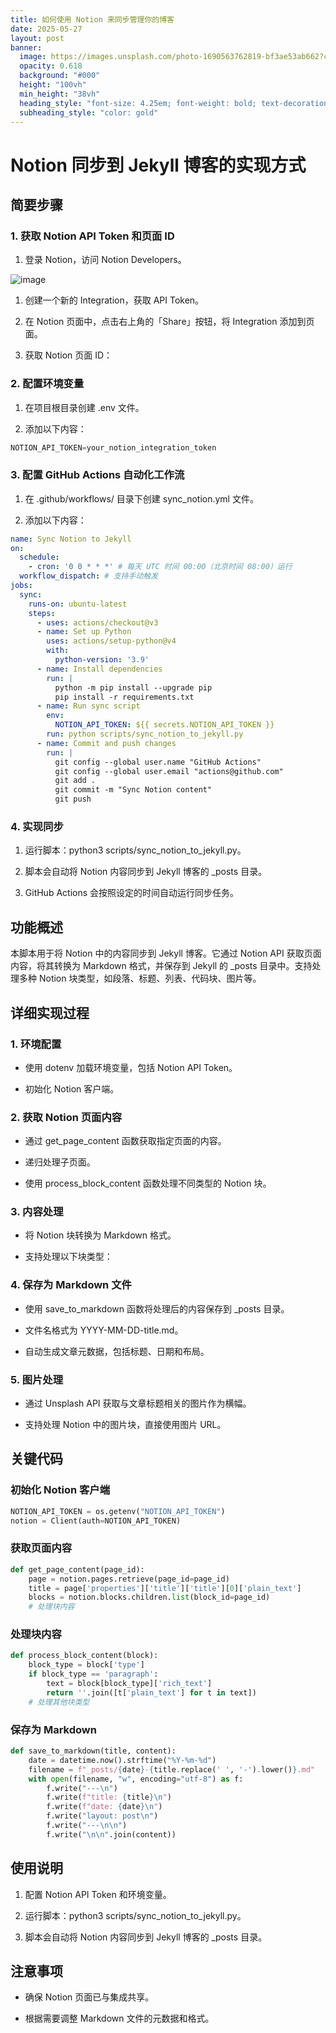 ```yaml
---
title: 如何使用 Notion 来同步管理你的博客
date: 2025-05-27
layout: post
banner:
  image: https://images.unsplash.com/photo-1690563762819-bf3ae53ab662?crop=entropy&cs=tinysrgb&fit=max&fm=jpg&ixid=M3w2OTIwMzJ8MHwxfHJhbmRvbXx8fHx8fHx8fDE3NDgzMzQ1NTB8&ixlib=rb-4.1.0&q=80&w=1080
  opacity: 0.618
  background: "#000"
  height: "100vh"
  min_height: "38vh"
  heading_style: "font-size: 4.25em; font-weight: bold; text-decoration: underline"
  subheading_style: "color: gold"
---
```


# Notion 同步到 Jekyll 博客的实现方式

## 简要步骤

### 1. 获取 Notion API Token 和页面 ID

1. 登录 Notion，访问 Notion Developers。

![image](https://prod-files-secure.s3.us-west-2.amazonaws.com/a7a0cc5a-89b9-4cda-8686-1fba0ca52f40/d19c1afe-dea5-4312-9333-786b0ba83054/image.png?X-Amz-Algorithm=AWS4-HMAC-SHA256&X-Amz-Content-Sha256=UNSIGNED-PAYLOAD&X-Amz-Credential=ASIAZI2LB466SYUUUOPG%2F20250527%2Fus-west-2%2Fs3%2Faws4_request&X-Amz-Date=20250527T082910Z&X-Amz-Expires=3600&X-Amz-Security-Token=IQoJb3JpZ2luX2VjEJD%2F%2F%2F%2F%2F%2F%2F%2F%2F%2FwEaCXVzLXdlc3QtMiJGMEQCIEEZuVeWLbRqMFBNlb3KaRZ2rGWAJbsqY1jwHXFCcaiMAiAeev6aJwMS0bWb91%2BtcAI1Ey1AoadtxmQrOmWagMCoZSr%2FAwhZEAAaDDYzNzQyMzE4MzgwNSIMxm%2Fmk1SeiJ%2BPEChqKtwDGhDzOS0PiF8Afkd03bkQ8vgZeoPGT3yt7rggSg6CLeiBlsuxP6JBFPOhjSQP4MS%2BzdJH46HHwr1Ke%2FYj1ivUiCVZ3giM1DR9qQ33cSmzcShXFP7C%2BfTkZ8i3eAALZG3v7O9Xx2ozTdNTdYAywbMre78GSG8pRXbfsr5p1NXtPZq4r8%2Bwsy9nm7%2Bxf8%2FSd74loYLc6Hsvu%2F8u4pgfpbyX4VWl5NbCMgTpQIuy8onGi4SlMaMmV46uws0HUk9QWjm07QmUcIseZuYPCM6wAzUb90HFPVsz63kJbx9e7ck%2F3Uhv47LJjy18HsvtLeUrpuqHrl2fQLIjARavAPNOOhpFO1NLhduZBJlpJTeb6H37o6a30UasUjSWrx4ldTPAmQlMRyCJvBn0yXc7hxs1Fb4kAZA6ZlzVmlwZVY2bZrRoeV1xQ827PyglKAJuQcFLKaSKe0VDLmDNOBdkD38o0%2FZscVUiDhGz1SYCRB5CJgs8lKgukH7BhlBLGURBOeVMxOWtyX12lM2z%2FhffwsoZ3KY8blUBPJP02sFHS9kl1gpusb0RzYZ7VpHO8ev5SQ%2B0u6AYsg02h10w7jgFJefBa7TjPkmHq7qNumKeDIl8UKWOtUBAyLjwHfJ9SwGy73cw8NrVwQY6pgH0m7MmgGH%2FHk5cmMqSOSkbcFYsjHDSutkYFz9K5zffFMQ6vFQlVgKI9olw8euWpEOp2WvQyK5Pp8yieYQfHuMkoI729W49AdQHDIgZfMBTnFN2IheGAT7s2Nl7geVlQeeeHapMzxKzAsXQF2BLZ92MUvmd2%2BzNdd1VNC4AbD099OsBCDLD2iMWUc0s7F7qxlyhBtaawoo1OI378UEVcHOTBNi%2FS62I&X-Amz-Signature=0ef88e28f9a5fe33042c8a7331fdb4fe27b41d4b8e32ef224d3932edcfdde44e&X-Amz-SignedHeaders=host&x-id=GetObject)

1. 创建一个新的 Integration，获取 API Token。

1. 在 Notion 页面中，点击右上角的「Share」按钮，将 Integration 添加到页面。

1. 获取 Notion 页面 ID：


### 2. 配置环境变量

1. 在项目根目录创建 .env 文件。

1. 添加以下内容：

```javascript
NOTION_API_TOKEN=your_notion_integration_token
```

### 3. 配置 GitHub Actions 自动化工作流

1. 在 .github/workflows/ 目录下创建 sync_notion.yml 文件。

1. 添加以下内容：

```yaml
name: Sync Notion to Jekyll
on:
  schedule:
    - cron: '0 0 * * *' # 每天 UTC 时间 00:00（北京时间 08:00）运行
  workflow_dispatch: # 支持手动触发
jobs:
  sync:
    runs-on: ubuntu-latest
    steps:
      - uses: actions/checkout@v3
      - name: Set up Python
        uses: actions/setup-python@v4
        with:
          python-version: '3.9'
      - name: Install dependencies
        run: |
          python -m pip install --upgrade pip
          pip install -r requirements.txt
      - name: Run sync script
        env:
          NOTION_API_TOKEN: ${{ secrets.NOTION_API_TOKEN }}
        run: python scripts/sync_notion_to_jekyll.py
      - name: Commit and push changes
        run: |
          git config --global user.name "GitHub Actions"
          git config --global user.email "actions@github.com"
          git add .
          git commit -m "Sync Notion content"
          git push
```

### 4. 实现同步

1. 运行脚本：python3 scripts/sync_notion_to_jekyll.py。

1. 脚本会自动将 Notion 内容同步到 Jekyll 博客的 _posts 目录。

1. GitHub Actions 会按照设定的时间自动运行同步任务。

## 功能概述

本脚本用于将 Notion 中的内容同步到 Jekyll 博客。它通过 Notion API 获取页面内容，将其转换为 Markdown 格式，并保存到 Jekyll 的 _posts 目录中。支持处理多种 Notion 块类型，如段落、标题、列表、代码块、图片等。

## 详细实现过程

### 1. 环境配置

- 使用 dotenv 加载环境变量，包括 Notion API Token。

- 初始化 Notion 客户端。

### 2. 获取 Notion 页面内容

- 通过 get_page_content 函数获取指定页面的内容。

- 递归处理子页面。

- 使用 process_block_content 函数处理不同类型的 Notion 块。

### 3. 内容处理

- 将 Notion 块转换为 Markdown 格式。

- 支持处理以下块类型：


### 4. 保存为 Markdown 文件

- 使用 save_to_markdown 函数将处理后的内容保存到 _posts 目录。

- 文件名格式为 YYYY-MM-DD-title.md。

- 自动生成文章元数据，包括标题、日期和布局。

### 5. 图片处理

- 通过 Unsplash API 获取与文章标题相关的图片作为横幅。

- 支持处理 Notion 中的图片块，直接使用图片 URL。

## 关键代码

### 初始化 Notion 客户端

```python
NOTION_API_TOKEN = os.getenv("NOTION_API_TOKEN")
notion = Client(auth=NOTION_API_TOKEN)
```

### 获取页面内容

```python
def get_page_content(page_id):
    page = notion.pages.retrieve(page_id=page_id)
    title = page['properties']['title']['title'][0]['plain_text']
    blocks = notion.blocks.children.list(block_id=page_id)
    # 处理块内容
```

### 处理块内容

```python
def process_block_content(block):
    block_type = block['type']
    if block_type == 'paragraph':
        text = block[block_type]['rich_text']
        return ''.join([t['plain_text'] for t in text])
    # 处理其他块类型
```

### 保存为 Markdown

```python
def save_to_markdown(title, content):
    date = datetime.now().strftime("%Y-%m-%d")
    filename = f"_posts/{date}-{title.replace(' ', '-').lower()}.md"
    with open(filename, "w", encoding="utf-8") as f:
        f.write("---\n")
        f.write(f"title: {title}\n")
        f.write(f"date: {date}\n")
        f.write("layout: post\n")
        f.write("---\n\n")
        f.write("\n\n".join(content))
```

## 使用说明

1. 配置 Notion API Token 和环境变量。

1. 运行脚本：python3 scripts/sync_notion_to_jekyll.py。

1. 脚本会自动将 Notion 内容同步到 Jekyll 博客的 _posts 目录。

## 注意事项

- 确保 Notion 页面已与集成共享。

- 根据需要调整 Markdown 文件的元数据和格式。